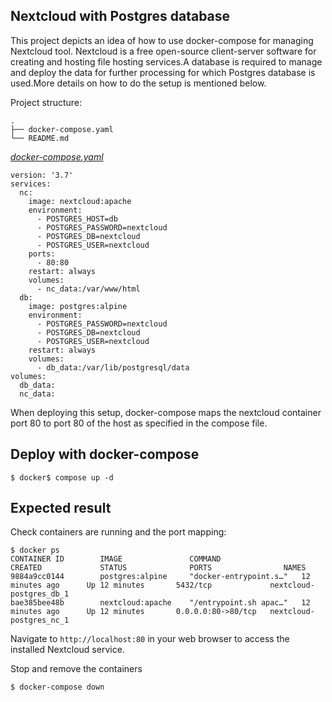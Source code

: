 ## Nextcloud with Postgres database
This project depicts an idea of how to use docker-compose for managing Nextcloud tool.
Nextcloud is a free open-source client-server software for creating and hosting file 
hosting services.A database is required to manage and deploy the data for further 
processing for which Postgres database is used.More details on how to do the setup is
mentioned below.

Project structure:
```
.
├── docker-compose.yaml
└── README.md
```

[_docker-compose.yaml_](docker-compose.yaml)
```
version: '3.7'
services:
  nc:
    image: nextcloud:apache
    environment:
      - POSTGRES_HOST=db
      - POSTGRES_PASSWORD=nextcloud
      - POSTGRES_DB=nextcloud
      - POSTGRES_USER=nextcloud
    ports:
      - 80:80
    restart: always
    volumes:
      - nc_data:/var/www/html
  db:
    image: postgres:alpine
    environment:
      - POSTGRES_PASSWORD=nextcloud
      - POSTGRES_DB=nextcloud
      - POSTGRES_USER=nextcloud
    restart: always
    volumes:
      - db_data:/var/lib/postgresql/data
volumes:
  db_data:
  nc_data:

```

When deploying this setup, docker-compose maps the nextcloud container port 80 to
port 80 of the host as specified in the compose file.

## Deploy with docker-compose

```
$ docker$ compose up -d

```


## Expected result

Check containers are running and the port mapping:
```
$ docker ps
CONTAINER ID        IMAGE               COMMAND                  CREATED             STATUS              PORTS                NAMES
9884a9cc0144        postgres:alpine     "docker-entrypoint.s…"   12 minutes ago      Up 12 minutes       5432/tcp             nextcloud-postgres_db_1
bae385bee48b        nextcloud:apache    "/entrypoint.sh apac…"   12 minutes ago      Up 12 minutes       0.0.0.0:80->80/tcp   nextcloud-postgres_nc_1
```

Navigate to `http://localhost:80` in your web browser to access the installed
Nextcloud service.

Stop and remove the containers

```
$ docker-compose down
```
